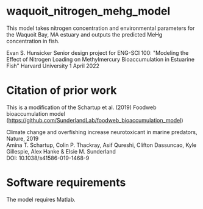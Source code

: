 # waquoit_nitrogen_mehg_model

This model takes nitrogen concentration and environmental parameters for the Waquoit Bay, MA estuary and outputs the predicted MeHg concentration in fish.

Evan S. Hunsicker 
Senior design project for ENG-SCI 100: "Modeling the Effect of Nitrogen Loading on Methylmercury Bioaccumulation in Estuarine Fish"
Harvard University
1 April 2022

# Citation of prior work

This is a modification of the Schartup et al. (2019) Foodweb bioaccumulation model (https://github.com/SunderlandLab/foodweb_bioaccumulation_model)

Climate change and overfishing increase neurotoxicant in marine predators, Nature, 2019  
Amina T. Schartup, Colin P. Thackray, Asif Qureshi, Clifton Dassuncao, Kyle Gillespie, Alex Hanke & Elsie M. Sunderland   
DOI: 10.1038/s41586-019-1468-9

# Software requirements

The model requires Matlab.

